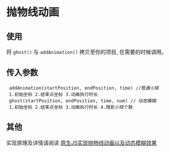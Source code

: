 # 抛物线动画
## 使用
将 `ghost()` 与 `addAnimation()` 拷贝至你的项目, 在需要的时候调用。
## 传入参数
 ```
  addAnimation(startPosition, endPosition, time) //普通小球
  1.初始坐标 2.结束点坐标 3.动画执行时长
  ghost(startPosition, endPosition, time, num) // 动态模糊
  1.初始坐标 2.结束点坐标 3.动画执行时长 4.残影小球个数
 ```
## 其他
实现原理及详情请阅读 [原生JS实现抛物线动画以及动态模糊效果](https://juejin.im/post/5bb0b7fae51d450e62380ef3)